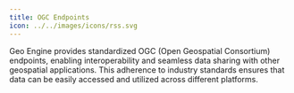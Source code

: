 ```yaml
---
title: OGC Endpoints
icon: ../../images/icons/rss.svg
---
```


Geo Engine provides standardized OGC (Open Geospatial Consortium) endpoints, enabling interoperability and seamless data sharing with other geospatial applications. This adherence to industry standards ensures that data can be easily accessed and utilized across different platforms.
